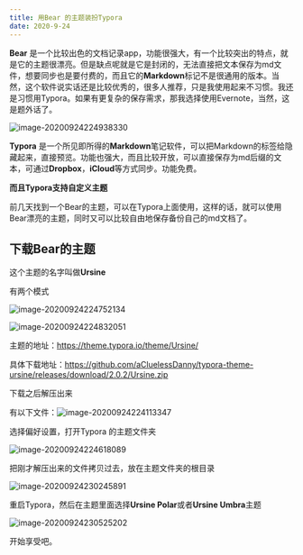 ```yaml
---
title: 用Bear 的主题装扮Typora
date: 2020-9-24
---
```


**Bear** 是一个比较出色的文档记录app，功能很强大，有一个比较突出的特点，就是它的主题很漂亮。但是缺点呢就是它是封闭的，无法直接把文本保存为md文件，想要同步也是要付费的，而且它的**Markdown**标记不是很通用的版本。当然，这个软件说实话还是比较优秀的，很多人推荐，只是我使用起来不习惯。我还是习惯用Typora。如果有更复杂的保存需求，那我选择使用Evernote，当然，这是题外话了。

![image-20200924224938330](https://tva1.sinaimg.cn/large/007S8ZIlgy1gj256m2emaj31np0u0e82.jpg)

**Typora** 是一个所见即所得的**Markdown**笔记软件，可以把Markdown的标签给隐藏起来，直接预览。功能也强大，而且比较开放，可以直接保存为md后缀的文本，可通过**Dropbox**，**iCloud**等方式同步。功能免费。

**而且Typora支持自定义主题**

前几天找到一个Bear的主题，可以在Typora上面使用，这样的话，就可以使用Bear漂亮的主题，同时又可以比较自由地保存备份自己的md文档了。

## 下载Bear的主题

这个主题的名字叫做**Ursine**

有两个模式

![image-20200924224752134](https://tva1.sinaimg.cn/large/007S8ZIlgy1gj256qh501j31940u0h8f.jpg)



![image-20200924224832051](https://tva1.sinaimg.cn/large/007S8ZIlgy1gj256tle7bj31720u0qrl.jpg)

主题的地址：https://theme.typora.io/theme/Ursine/

具体下载地址：https://github.com/aCluelessDanny/typora-theme-ursine/releases/download/2.0.2/Ursine.zip

下载之后解压出来

有以下文件：![image-20200924224113347](https://tva1.sinaimg.cn/large/007S8ZIlgy1gj256y4wusj30zy044mxk.jpg)



选择偏好设置，打开Typora 的主题文件夹

![image-20200924224618089](https://tva1.sinaimg.cn/large/007S8ZIlgy1gj257143ejj312w0qoada.jpg)

把刚才解压出来的文件拷贝过去，放在主题文件夹的根目录

![image-20200924230245891](https://tva1.sinaimg.cn/large/007S8ZIlgy1gj2574gh3oj31060iwtbi.jpg)



重启Typora，然后在主题里面选择**Ursine Polar**或者**Ursine Umbra**主题

![image-20200924230525202](https://tva1.sinaimg.cn/large/007S8ZIlgy1gj25784p91j31280u04qp.jpg)



开始享受吧。













